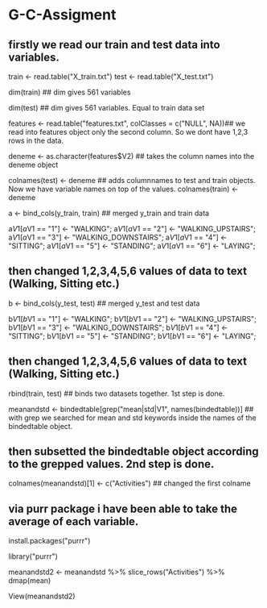 # G-C-Assigment

## firstly we read our train and test data into variables.

train <- read.table("X_train.txt")
test <- read.table("X_test.txt")

dim(train) ## dim gives 561 variables

dim(test) ## dim gives 561 variables. Equal to train data set


features <- read.table("features.txt", colClasses = c("NULL", NA))## we read into features object only the second column. So we dont have 1,2,3 rows in the data.

deneme <- as.character(features$V2) ## takes the column names into the deneme object

colnames(test) <- deneme ## adds columnnames to test and train objects. Now we have variable names on top of the values.
colnames(train) <- deneme

a <- bind_cols(y_train, train) ## merged y_train and train data 


a$V1[a$V1 == "1"] <- "WALKING"; a$V1[a$V1 == "2"] <- "WALKING_UPSTAIRS"; a$V1[a$V1 == "3"] <- "WALKING_DOWNSTAIRS"; a$V1[a$V1 == "4"] <- "SITTING"; a$V1[a$V1 == "5"] <- "STANDING"; a$V1[a$V1 == "6"] <- "LAYING";

## then changed 1,2,3,4,5,6 values of data to text (Walking, Sitting etc.)

b <- bind_cols(y_test, test) ## merged y_test and test data

b$V1[b$V1 == "1"] <- "WALKING"; b$V1[b$V1 == "2"] <- "WALKING_UPSTAIRS"; b$V1[b$V1 == "3"] <- "WALKING_DOWNSTAIRS"; b$V1[b$V1 == "4"] <- "SITTING"; b$V1[b$V1 == "5"] <- "STANDING"; b$V1[b$V1 == "6"] <- "LAYING";

## then changed 1,2,3,4,5,6 values of data to text (Walking, Sitting etc.)

rbind(train, test) ## binds two datasets together. 1st step is done.

meanandstd <- bindedtable[grep("mean|std|V1", names(bindedtable))] ## with grep we searched for mean and std keywords inside the names of the bindedtable object.

## then subsetted the bindedtable object according to the grepped values. 2nd step is done.

colnames(meanandstd)[1] <- c("Activities") ## changed the first colname 

## via purr package i have been able to take the average of each variable.

install.packages("purrr")

library("purrr")

meanandstd2 <- meanandstd %>% slice_rows("Activities") %>% dmap(mean)

View(meanandstd2)
